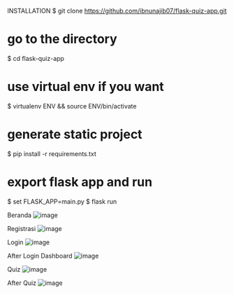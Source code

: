 INSTALLATION
$ git clone https://github.com/ibnunajib07/flask-quiz-app.git

# go to the directory
$ cd flask-quiz-app

# use virtual env if you want
$ virtualenv ENV && source ENV/bin/activate

# generate static project
$ pip install -r requirements.txt

# export flask app and run
$ set FLASK_APP=main.py
$ flask run

Beranda
![image](https://github.com/ibnunajib07/flask-quiz-app/assets/77886972/1e431bf5-15a3-4a2e-a006-a85a23efbcc7)


Registrasi
![image](https://github.com/ibnunajib07/flask-quiz-app/assets/77886972/d1313269-1209-425c-b6f6-0d1663fdfdf3)

Login
![image](https://github.com/ibnunajib07/flask-quiz-app/assets/77886972/8776a7b4-b7c5-4dfa-baf3-d529bf77118c)

After Login Dashboard
![image](https://github.com/ibnunajib07/flask-quiz-app/assets/77886972/8b5cb81b-e83a-48f2-b063-6fe5c7fd3cac)

Quiz
![image](https://github.com/ibnunajib07/flask-quiz-app/assets/77886972/eb83bf03-a2b2-4bb5-98a1-57cfb4d1910c)

After Quiz
![image](https://github.com/ibnunajib07/flask-quiz-app/assets/77886972/8ecddcba-68f4-4801-9650-2a6011572576)
